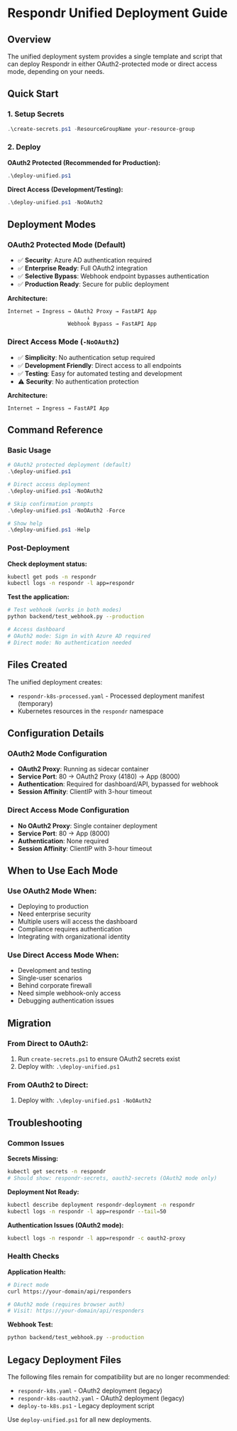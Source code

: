 # Respondr Unified Deployment Guide

## Overview

The unified deployment system provides a single template and script that can deploy Respondr in either OAuth2-protected mode or direct access mode, depending on your needs.

## Quick Start

### 1. Setup Secrets
```powershell
.\create-secrets.ps1 -ResourceGroupName your-resource-group
```

### 2. Deploy

**OAuth2 Protected (Recommended for Production):**
```powershell
.\deploy-unified.ps1
```

**Direct Access (Development/Testing):**
```powershell
.\deploy-unified.ps1 -NoOAuth2
```

## Deployment Modes

### OAuth2 Protected Mode (Default)
- ✅ **Security**: Azure AD authentication required
- ✅ **Enterprise Ready**: Full OAuth2 integration
- ✅ **Selective Bypass**: Webhook endpoint bypasses authentication
- ✅ **Production Ready**: Secure for public deployment

**Architecture:**
```
Internet → Ingress → OAuth2 Proxy → FastAPI App
                         ↓
                   Webhook Bypass → FastAPI App
```

### Direct Access Mode (`-NoOAuth2`)
- ✅ **Simplicity**: No authentication setup required
- ✅ **Development Friendly**: Direct access to all endpoints
- ✅ **Testing**: Easy for automated testing and development
- ⚠️ **Security**: No authentication protection

**Architecture:**
```
Internet → Ingress → FastAPI App
```

## Command Reference

### Basic Usage
```powershell
# OAuth2 protected deployment (default)
.\deploy-unified.ps1

# Direct access deployment
.\deploy-unified.ps1 -NoOAuth2

# Skip confirmation prompts
.\deploy-unified.ps1 -NoOAuth2 -Force

# Show help
.\deploy-unified.ps1 -Help
```

### Post-Deployment

**Check deployment status:**
```bash
kubectl get pods -n respondr
kubectl logs -n respondr -l app=respondr
```

**Test the application:**
```bash
# Test webhook (works in both modes)
python backend/test_webhook.py --production

# Access dashboard
# OAuth2 mode: Sign in with Azure AD required
# Direct mode: No authentication needed
```

## Files Created

The unified deployment creates:
- `respondr-k8s-processed.yaml` - Processed deployment manifest (temporary)
- Kubernetes resources in the `respondr` namespace

## Configuration Details

### OAuth2 Mode Configuration
- **OAuth2 Proxy**: Running as sidecar container
- **Service Port**: 80 → OAuth2 Proxy (4180) → App (8000)
- **Authentication**: Required for dashboard/API, bypassed for webhook
- **Session Affinity**: ClientIP with 3-hour timeout

### Direct Access Mode Configuration
- **No OAuth2 Proxy**: Single container deployment
- **Service Port**: 80 → App (8000)
- **Authentication**: None required
- **Session Affinity**: ClientIP with 3-hour timeout

## When to Use Each Mode

### Use OAuth2 Mode When:
- Deploying to production
- Need enterprise security
- Multiple users will access the dashboard
- Compliance requires authentication
- Integrating with organizational identity

### Use Direct Access Mode When:
- Development and testing
- Single-user scenarios
- Behind corporate firewall
- Need simple webhook-only access
- Debugging authentication issues

## Migration

### From Direct to OAuth2:
1. Run `create-secrets.ps1` to ensure OAuth2 secrets exist
2. Deploy with: `.\deploy-unified.ps1`

### From OAuth2 to Direct:
1. Deploy with: `.\deploy-unified.ps1 -NoOAuth2`

## Troubleshooting

### Common Issues

**Secrets Missing:**
```bash
kubectl get secrets -n respondr
# Should show: respondr-secrets, oauth2-secrets (OAuth2 mode only)
```

**Deployment Not Ready:**
```bash
kubectl describe deployment respondr-deployment -n respondr
kubectl logs -n respondr -l app=respondr --tail=50
```

**Authentication Issues (OAuth2 mode):**
```bash
kubectl logs -n respondr -l app=respondr -c oauth2-proxy
```

### Health Checks

**Application Health:**
```bash
# Direct mode
curl https://your-domain/api/responders

# OAuth2 mode (requires browser auth)
# Visit: https://your-domain/api/responders
```

**Webhook Test:**
```bash
python backend/test_webhook.py --production
```

## Legacy Deployment Files

The following files remain for compatibility but are no longer recommended:
- `respondr-k8s.yaml` - OAuth2 deployment (legacy)
- `respondr-k8s-oauth2.yaml` - OAuth2 deployment (legacy)
- `deploy-to-k8s.ps1` - Legacy deployment script

Use `deploy-unified.ps1` for all new deployments.
